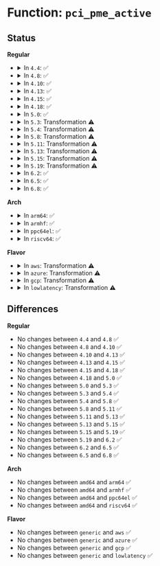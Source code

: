 # Function: <code>pci_pme_active</code>

## Status
<b>Regular</b>
<ul>
<li>
<details>
<summary>In <code>4.4</code>: ✅</summary>

```c
void pci_pme_active(struct pci_dev *dev, bool enable);
```

**Collision:** Unique Global

**Inline:** No

**Transformation:** False

**Instances:**

```
In drivers/pci/pci.c (ffffffff81435500)
Location: drivers/pci/pci.c:1768
Inline: False
Direct callers:
  - drivers/pci/remove.c:pci_stop_bus_device
  - drivers/pci/pci.c:__pci_enable_wake
  - drivers/pci/pci.c:__pci_enable_wake
  - drivers/pci/pci.c:pci_pm_init
```
**Symbols:**

```
ffffffff81435500-ffffffff814356b6: pci_pme_active (STB_GLOBAL)
```
</details>
</li>
<li>
<details>
<summary>In <code>4.8</code>: ✅</summary>

```c
void pci_pme_active(struct pci_dev *dev, bool enable);
```

**Collision:** Unique Global

**Inline:** No

**Transformation:** False

**Instances:**

```
In drivers/pci/pci.c (ffffffff81480e70)
Location: drivers/pci/pci.c:1789
Inline: False
Direct callers:
  - drivers/pci/remove.c:pci_stop_bus_device
  - drivers/pci/pci.c:pci_pm_init
```
**Symbols:**

```
ffffffff81480e70-ffffffff81481013: pci_pme_active (STB_GLOBAL)
```
</details>
</li>
<li>
<details>
<summary>In <code>4.10</code>: ✅</summary>

```c
void pci_pme_active(struct pci_dev *dev, bool enable);
```

**Collision:** Unique Global

**Inline:** No

**Transformation:** False

**Instances:**

```
In drivers/pci/pci.c (ffffffff814a2530)
Location: drivers/pci/pci.c:1814
Inline: False
Direct callers:
  - drivers/pci/remove.c:pci_stop_bus_device
  - drivers/pci/pci.c:pci_pm_init
```
**Symbols:**

```
ffffffff814a2530-ffffffff814a26d3: pci_pme_active (STB_GLOBAL)
```
</details>
</li>
<li>
<details>
<summary>In <code>4.13</code>: ✅</summary>

```c
void pci_pme_active(struct pci_dev *dev, bool enable);
```

**Collision:** Unique Global

**Inline:** No

**Transformation:** False

**Instances:**

```
In drivers/pci/pci.c (ffffffff814ac2b0)
Location: drivers/pci/pci.c:1834
Inline: False
Direct callers:
  - drivers/pci/remove.c:pci_stop_bus_device
  - drivers/pci/pci.c:pci_pm_init
```
**Symbols:**

```
ffffffff814ac2b0-ffffffff814ac465: pci_pme_active (STB_GLOBAL)
```
</details>
</li>
<li>
<details>
<summary>In <code>4.15</code>: ✅</summary>

```c
void pci_pme_active(struct pci_dev *dev, bool enable);
```

**Collision:** Unique Global

**Inline:** No

**Transformation:** False

**Instances:**

```
In drivers/pci/pci.c (ffffffff814eb380)
Location: drivers/pci/pci.c:1837
Inline: False
Direct callers:
  - drivers/pci/remove.c:pci_stop_bus_device
  - drivers/pci/pci.c:pci_pm_init
```
**Symbols:**

```
ffffffff814eb380-ffffffff814eb535: pci_pme_active (STB_GLOBAL)
```
</details>
</li>
<li>
<details>
<summary>In <code>4.18</code>: ✅</summary>

```c
void pci_pme_active(struct pci_dev *dev, bool enable);
```

**Collision:** Unique Global

**Inline:** No

**Transformation:** False

**Instances:**

```
In drivers/pci/pci.c (ffffffff8151a940)
Location: drivers/pci/pci.c:1901
Inline: False
Direct callers:
  - drivers/pci/remove.c:pci_stop_bus_device
  - drivers/pci/pci.c:pci_pm_init
```
**Symbols:**

```
ffffffff8151a940-ffffffff8151aaea: pci_pme_active (STB_GLOBAL)
```
</details>
</li>
<li>
<details>
<summary>In <code>5.0</code>: ✅</summary>

```c
void pci_pme_active(struct pci_dev *dev, bool enable);
```

**Collision:** Unique Global

**Inline:** No

**Transformation:** False

**Instances:**

```
In drivers/pci/pci.c (ffffffff815306a0)
Location: drivers/pci/pci.c:2074
Inline: False
Direct callers:
  - drivers/pci/remove.c:pci_stop_bus_device
  - drivers/pci/pci.c:pci_pm_init
```
**Symbols:**

```
ffffffff815306a0-ffffffff8153083f: pci_pme_active (STB_GLOBAL)
```
</details>
</li>
<li>
<details>
<summary>In <code>5.3</code>: Transformation ⚠️</summary>

```c
void pci_pme_active(struct pci_dev *dev, bool enable);
```

**Collision:** Unique Global

**Inline:** No

**Transformation:** True

**Instances:**

```
In drivers/pci/pci.c (0)
Location: drivers/pci/pci.c:2154
Inline: False
Direct callers:
  - drivers/pci/remove.c:pci_stop_bus_device
  - drivers/pci/pci.c:pci_pm_init
```
**Symbols:**

```
ffffffff81564a2b-ffffffff81564a43: pci_pme_active.cold (STB_LOCAL)
ffffffff81560040-ffffffff815601be: pci_pme_active (STB_GLOBAL)
```
</details>
</li>
<li>
<details>
<summary>In <code>5.4</code>: Transformation ⚠️</summary>

```c
void pci_pme_active(struct pci_dev *dev, bool enable);
```

**Collision:** Unique Global

**Inline:** No

**Transformation:** True

**Instances:**

```
In drivers/pci/pci.c (0)
Location: drivers/pci/pci.c:2150
Inline: False
Direct callers:
  - drivers/pci/remove.c:pci_stop_bus_device
  - drivers/pci/pci.c:pci_pm_init
```
**Symbols:**

```
ffffffff81585d46-ffffffff81585d5e: pci_pme_active.cold (STB_LOCAL)
ffffffff81581170-ffffffff815812ee: pci_pme_active (STB_GLOBAL)
```
</details>
</li>
<li>
<details>
<summary>In <code>5.8</code>: Transformation ⚠️</summary>

```c
void pci_pme_active(struct pci_dev *dev, bool enable);
```

**Collision:** Unique Global

**Inline:** No

**Transformation:** True

**Instances:**

```
In drivers/pci/pci.c (0)
Location: drivers/pci/pci.c:2220
Inline: False
Direct callers:
  - drivers/pci/remove.c:pci_stop_bus_device
  - drivers/pci/pci.c:pci_pm_init
```
**Symbols:**

```
ffffffff8162cac3-ffffffff8162cadb: pci_pme_active.cold (STB_LOCAL)
ffffffff81625bc0-ffffffff81625d31: pci_pme_active (STB_GLOBAL)
```
</details>
</li>
<li>
<details>
<summary>In <code>5.11</code>: Transformation ⚠️</summary>

```c
void pci_pme_active(struct pci_dev *dev, bool enable);
```

**Collision:** Unique Global

**Inline:** No

**Transformation:** True

**Instances:**

```
In drivers/pci/pci.c (0)
Location: drivers/pci/pci.c:2364
Inline: False
Direct callers:
  - drivers/pci/remove.c:pci_stop_bus_device
  - drivers/pci/pci.c:pci_pm_init
```
**Symbols:**

```
ffffffff81bf7c7d-ffffffff81bf7c95: pci_pme_active.cold (STB_LOCAL)
ffffffff8164b9e0-ffffffff8164bb51: pci_pme_active (STB_GLOBAL)
```
</details>
</li>
<li>
<details>
<summary>In <code>5.13</code>: Transformation ⚠️</summary>

```c
void pci_pme_active(struct pci_dev *dev, bool enable);
```

**Collision:** Unique Global

**Inline:** No

**Transformation:** True

**Instances:**

```
In drivers/pci/pci.c (0)
Location: drivers/pci/pci.c:2394
Inline: False
Direct callers:
  - drivers/pci/remove.c:pci_stop_bus_device
  - drivers/pci/pci.c:pci_pm_init
```
**Symbols:**

```
ffffffff81be9b24-ffffffff81be9b3c: pci_pme_active.cold (STB_LOCAL)
ffffffff8162e5b0-ffffffff8162e721: pci_pme_active (STB_GLOBAL)
```
</details>
</li>
<li>
<details>
<summary>In <code>5.15</code>: Transformation ⚠️</summary>

```c
void pci_pme_active(struct pci_dev *dev, bool enable);
```

**Collision:** Unique Global

**Inline:** No

**Transformation:** True

**Instances:**

```
In drivers/pci/pci.c (0)
Location: drivers/pci/pci.c:2425
Inline: False
Direct callers:
  - drivers/pci/remove.c:pci_stop_bus_device
  - drivers/pci/pci.c:pci_pm_init
```
**Symbols:**

```
ffffffff81ce44b1-ffffffff81ce44c9: pci_pme_active.cold (STB_LOCAL)
ffffffff8169da70-ffffffff8169dbde: pci_pme_active (STB_GLOBAL)
```
</details>
</li>
<li>
<details>
<summary>In <code>5.19</code>: Transformation ⚠️</summary>

```c
void pci_pme_active(struct pci_dev *dev, bool enable);
```

**Collision:** Unique Global

**Inline:** No

**Transformation:** True

**Instances:**

```
In drivers/pci/pci.c (0)
Location: drivers/pci/pci.c:2487
Inline: False
Direct callers:
  - drivers/pci/remove.c:pci_stop_bus_device
  - drivers/pci/pci.c:pci_pm_init
  - drivers/pci/pci.c:__pci_enable_wake
  - drivers/pci/pci.c:__pci_enable_wake
```
**Symbols:**

```
ffffffff81eaae40-ffffffff81eaae58: pci_pme_active.cold (STB_LOCAL)
ffffffff817bf620-ffffffff817bf7ae: pci_pme_active (STB_GLOBAL)
```
</details>
</li>
<li>
<details>
<summary>In <code>6.2</code>: ✅</summary>

```c
void pci_pme_active(struct pci_dev *dev, bool enable);
```

**Collision:** Unique Global

**Inline:** No

**Transformation:** False

**Instances:**

```
In drivers/pci/pci.c (ffffffff818dbc00)
Location: drivers/pci/pci.c:2461
Inline: False
Direct callers:
  - drivers/pci/remove.c:pci_stop_bus_device
  - drivers/pci/pci.c:pci_pm_init
  - drivers/pci/pci.c:__pci_enable_wake
  - drivers/pci/pci.c:__pci_enable_wake
```
**Symbols:**

```
ffffffff818dbc00-ffffffff818dbda6: pci_pme_active (STB_GLOBAL)
```
</details>
</li>
<li>
<details>
<summary>In <code>6.5</code>: ✅</summary>

```c
void pci_pme_active(struct pci_dev *dev, bool enable);
```

**Collision:** Unique Global

**Inline:** No

**Transformation:** False

**Instances:**

```
In drivers/pci/pci.c (ffffffff8191ecd0)
Location: drivers/pci/pci.c:2499
Inline: False
Direct callers:
  - drivers/pci/remove.c:pci_stop_bus_device
  - drivers/pci/pci.c:pci_pm_init
  - drivers/pci/pci.c:__pci_enable_wake
  - drivers/pci/pci.c:__pci_enable_wake
```
**Symbols:**

```
ffffffff8191ecd0-ffffffff8191ee76: pci_pme_active (STB_GLOBAL)
```
</details>
</li>
<li>
<details>
<summary>In <code>6.8</code>: ✅</summary>

```c
void pci_pme_active(struct pci_dev *dev, bool enable);
```

**Collision:** Unique Global

**Inline:** No

**Transformation:** False

**Instances:**

```
In drivers/pci/pci.c (ffffffff81966de0)
Location: drivers/pci/pci.c:2612
Inline: False
Direct callers:
  - drivers/pci/remove.c:pci_stop_bus_device
  - drivers/pci/pci.c:pci_pm_init
  - drivers/pci/pci.c:__pci_enable_wake
  - drivers/pci/pci.c:__pci_enable_wake
```
**Symbols:**

```
ffffffff81966de0-ffffffff81966fb5: pci_pme_active (STB_GLOBAL)
```
</details>
</li>
</ul>
<b>Arch</b>
<ul>
<li>
<details>
<summary>In <code>arm64</code>: ✅</summary>

```c
void pci_pme_active(struct pci_dev *dev, bool enable);
```

**Collision:** Unique Global

**Inline:** No

**Transformation:** False

**Instances:**

```
In drivers/pci/pci.c (ffff8000106e40c8)
Location: drivers/pci/pci.c:2150
Inline: False
Direct callers:
  - drivers/pci/remove.c:pci_stop_bus_device
  - drivers/pci/pci.c:pci_pm_init
```
**Symbols:**

```
ffff8000106e40c8-ffff8000106e4264: pci_pme_active (STB_GLOBAL)
```
</details>
</li>
<li>
<details>
<summary>In <code>armhf</code>: ✅</summary>

```c
void pci_pme_active(struct pci_dev *dev, bool enable);
```

**Collision:** Unique Global

**Inline:** No

**Transformation:** False

**Instances:**

```
In drivers/pci/pci.c (c087fefc)
Location: drivers/pci/pci.c:2150
Inline: False
Direct callers:
  - drivers/pci/remove.c:pci_stop_bus_device
  - drivers/pci/pci.c:pci_pm_init
```
**Symbols:**

```
c087fefc-c08800cc: pci_pme_active (STB_GLOBAL)
```
</details>
</li>
<li>
<details>
<summary>In <code>ppc64el</code>: ✅</summary>

```c
void pci_pme_active(struct pci_dev *dev, bool enable);
```

**Collision:** Unique Global

**Inline:** No

**Transformation:** False

**Instances:**

```
In drivers/pci/pci.c (c00000000085e470)
Location: drivers/pci/pci.c:2150
Inline: False
Direct callers:
  - drivers/pci/remove.c:pci_stop_bus_device
  - drivers/pci/pci.c:pci_pm_init
```
**Symbols:**

```
c00000000085e470-c00000000085e6cc: pci_pme_active (STB_GLOBAL)
```
</details>
</li>
<li>
<details>
<summary>In <code>riscv64</code>: ✅</summary>

```c
void pci_pme_active(struct pci_dev *dev, bool enable);
```

**Collision:** Unique Global

**Inline:** No

**Transformation:** False

**Instances:**

```
In drivers/pci/pci.c (ffffffe0004bb454)
Location: drivers/pci/pci.c:2150
Inline: False
Direct callers:
  - drivers/pci/remove.c:pci_stop_bus_device
  - drivers/pci/pci.c:pci_pm_init
```
**Symbols:**

```
ffffffe0004bb454-ffffffe0004bb62e: pci_pme_active (STB_GLOBAL)
```
</details>
</li>
</ul>
<b>Flavor</b>
<ul>
<li>
<details>
<summary>In <code>aws</code>: Transformation ⚠️</summary>

```c
void pci_pme_active(struct pci_dev *dev, bool enable);
```

**Collision:** Unique Global

**Inline:** No

**Transformation:** True

**Instances:**

```
In drivers/pci/pci.c (0)
Location: drivers/pci/pci.c:2150
Inline: False
Direct callers:
  - drivers/pci/remove.c:pci_stop_bus_device
  - drivers/pci/pci.c:pci_pm_init
```
**Symbols:**

```
ffffffff8157a266-ffffffff8157a27e: pci_pme_active.cold (STB_LOCAL)
ffffffff81575690-ffffffff8157580e: pci_pme_active (STB_GLOBAL)
```
</details>
</li>
<li>
<details>
<summary>In <code>azure</code>: Transformation ⚠️</summary>

```c
void pci_pme_active(struct pci_dev *dev, bool enable);
```

**Collision:** Unique Global

**Inline:** No

**Transformation:** True

**Instances:**

```
In drivers/pci/pci.c (0)
Location: drivers/pci/pci.c:2150
Inline: False
Direct callers:
  - drivers/pci/remove.c:pci_stop_bus_device
  - drivers/pci/pci.c:pci_pm_init
```
**Symbols:**

```
ffffffff815689a6-ffffffff815689be: pci_pme_active.cold (STB_LOCAL)
ffffffff81563df0-ffffffff81563f6e: pci_pme_active (STB_GLOBAL)
```
</details>
</li>
<li>
<details>
<summary>In <code>gcp</code>: Transformation ⚠️</summary>

```c
void pci_pme_active(struct pci_dev *dev, bool enable);
```

**Collision:** Unique Global

**Inline:** No

**Transformation:** True

**Instances:**

```
In drivers/pci/pci.c (0)
Location: drivers/pci/pci.c:2150
Inline: False
Direct callers:
  - drivers/pci/remove.c:pci_stop_bus_device
  - drivers/pci/pci.c:pci_pm_init
```
**Symbols:**

```
ffffffff81579a96-ffffffff81579aae: pci_pme_active.cold (STB_LOCAL)
ffffffff81574ec0-ffffffff8157503e: pci_pme_active (STB_GLOBAL)
```
</details>
</li>
<li>
<details>
<summary>In <code>lowlatency</code>: Transformation ⚠️</summary>

```c
void pci_pme_active(struct pci_dev *dev, bool enable);
```

**Collision:** Unique Global

**Inline:** No

**Transformation:** True

**Instances:**

```
In drivers/pci/pci.c (0)
Location: drivers/pci/pci.c:2150
Inline: False
Direct callers:
  - drivers/pci/remove.c:pci_stop_bus_device
  - drivers/pci/pci.c:pci_pm_init
```
**Symbols:**

```
ffffffff81593f46-ffffffff81593f5e: pci_pme_active.cold (STB_LOCAL)
ffffffff8158f490-ffffffff8158f60e: pci_pme_active (STB_GLOBAL)
```
</details>
</li>
</ul>

## Differences
<b>Regular</b>
<ul>
<li>
No changes between <code>4.4</code> and <code>4.8</code> ✅
</li>
<li>
No changes between <code>4.8</code> and <code>4.10</code> ✅
</li>
<li>
No changes between <code>4.10</code> and <code>4.13</code> ✅
</li>
<li>
No changes between <code>4.13</code> and <code>4.15</code> ✅
</li>
<li>
No changes between <code>4.15</code> and <code>4.18</code> ✅
</li>
<li>
No changes between <code>4.18</code> and <code>5.0</code> ✅
</li>
<li>
No changes between <code>5.0</code> and <code>5.3</code> ✅
</li>
<li>
No changes between <code>5.3</code> and <code>5.4</code> ✅
</li>
<li>
No changes between <code>5.4</code> and <code>5.8</code> ✅
</li>
<li>
No changes between <code>5.8</code> and <code>5.11</code> ✅
</li>
<li>
No changes between <code>5.11</code> and <code>5.13</code> ✅
</li>
<li>
No changes between <code>5.13</code> and <code>5.15</code> ✅
</li>
<li>
No changes between <code>5.15</code> and <code>5.19</code> ✅
</li>
<li>
No changes between <code>5.19</code> and <code>6.2</code> ✅
</li>
<li>
No changes between <code>6.2</code> and <code>6.5</code> ✅
</li>
<li>
No changes between <code>6.5</code> and <code>6.8</code> ✅
</li>
</ul>
<b>Arch</b>
<ul>
<li>
No changes between <code>amd64</code> and <code>arm64</code> ✅
</li>
<li>
No changes between <code>amd64</code> and <code>armhf</code> ✅
</li>
<li>
No changes between <code>amd64</code> and <code>ppc64el</code> ✅
</li>
<li>
No changes between <code>amd64</code> and <code>riscv64</code> ✅
</li>
</ul>
<b>Flavor</b>
<ul>
<li>
No changes between <code>generic</code> and <code>aws</code> ✅
</li>
<li>
No changes between <code>generic</code> and <code>azure</code> ✅
</li>
<li>
No changes between <code>generic</code> and <code>gcp</code> ✅
</li>
<li>
No changes between <code>generic</code> and <code>lowlatency</code> ✅
</li>
</ul>

